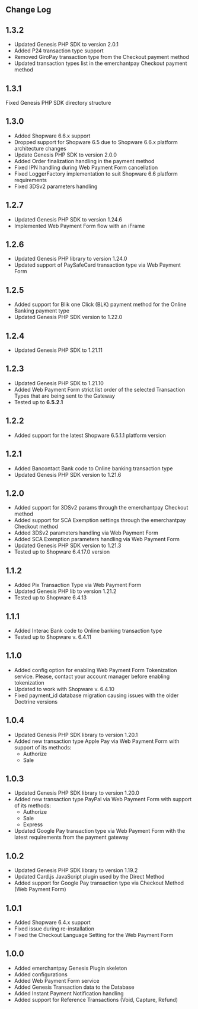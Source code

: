 Change Log
---------------------
__1.3.2__
-----
* Updated Genesis PHP SDK to version 2.0.1
* Added P24 transaction type support
* Removed GiroPay transaction type from the Checkout payment method
* Updated transaction types list in the emerchantpay Checkout payment method

__1.3.1__
-----
Fixed Genesis PHP SDK directory structure

__1.3.0__
-----
* Added Shopware 6.6.x support
* Dropped support for Shopware 6.5 due to Shopware 6.6.x platform architecture changes
* Update Genesis PHP SDK to version 2.0.0
* Added Order finalization handling in the payment method
* Fixed IPN handling during Web Payment Form cancellation
* Fixed LoggerFactory implementation to suit Shopware 6.6 platform requirements
* Fixed 3DSv2 parameters handling

__1.2.7__
-----
* Updated Genesis PHP SDK to version 1.24.6
* Implemented Web Payment Form flow with an iFrame

__1.2.6__
-----
* Updated Genesis PHP library to version 1.24.0
* Updated support of PaySafeCard transaction type via Web Payment Form

__1.2.5__
-----
* Added support for Blik one Click (BLK) payment method for the Online Banking payment type
* Updated Genesis PHP SDK version to 1.22.0

__1.2.4__
-----
* Updated Genesis PHP SDK to 1.21.11

__1.2.3__
-----
* Updated Genesis PHP SDK to 1.21.10
* Added Web Payment Form strict list order of the selected Transaction Types that are being sent to the Gateway
* Tested up to __6.5.2.1__

__1.2.2__
-----
* Added support for the latest Shopware 6.5.1.1 platform version

__1.2.1__
-----
* Added Bancontact Bank code to Online banking transaction type
* Updated Genesis PHP SDK version to 1.21.6

__1.2.0__
-----
* Added support for 3DSv2 params through the emerchantpay Checkout method
* Added support for SCA Exemption settings through the emerchantpay Checkout method
* Added 3DSv2 parameters handling via Web Payment Form
* Added SCA Exemption parameters handling via Web Payment Form
* Updated Genesis PHP SDK version to 1.21.3
* Tested up to Shopware 6.4.17.0 version

__1.1.2__
-----
* Added Pix Transaction Type via Web Payment Form
* Updated Genesis PHP lib to version 1.21.2
* Tested up to Shopware 6.4.13

__1.1.1__
-----
* Added Interac Bank code to Online banking transaction type
* Tested up to Shopware v. 6.4.11

__1.1.0__
-----
* Added config option for enabling Web Payment Form Tokenization service. Please, contact your account manager before enabling tokenization
* Updated to work with Shopware v. 6.4.10
* Fixed payment_id database migration causing issues with the older Doctrine versions

__1.0.4__
-----
* Updated Genesis PHP SDK library to version 1.20.1
* Added new transaction type Apple Pay via Web Payment Form with support of its methods:
  * Authorize
  * Sale

__1.0.3__
-----
* Updated Genesis PHP SDK library to version 1.20.0
* Added new transaction type PayPal via Web Payment Form with support of its methods:
    * Authorize
    * Sale
    * Express
* Updated Google Pay transaction type via Web Payment Form with the latest requirements from the payment gateway

__1.0.2__
-----
* Updated Genesis PHP SDK library to version 1.19.2
* Updated Card.js JavaScript plugin used by the Direct Method
* Added support for Google Pay transaction type via Checkout Method (Web Payment Form)

__1.0.1__
-----
* Added Shopware 6.4.x support
* Fixed issue during re-installation
* Fixed the Checkout Language Setting for the Web Payment Form

__1.0.0__
-----
* Added emerchantpay Genesis Plugin skeleton
* Added configurations
* Added Web Payment Form service
* Added Genesis Transaction data to the Database
* Added Instant Payment Notification handling
* Added support for Reference Transactions (Void, Capture, Refund)
